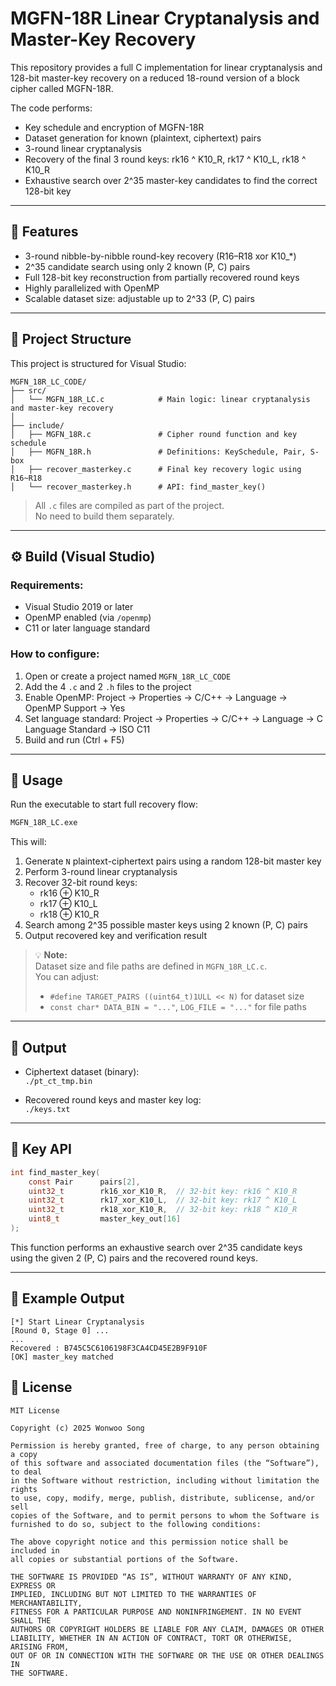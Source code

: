 # MGFN-18R Linear Cryptanalysis and Master-Key Recovery

This repository provides a full C implementation for linear cryptanalysis and 128-bit master-key recovery on a reduced 18-round version of a block cipher called MGFN-18R.

The code performs:
- Key schedule and encryption of MGFN-18R
- Dataset generation for known (plaintext, ciphertext) pairs
- 3-round linear cryptanalysis
- Recovery of the final 3 round keys: rk16 ^ K10_R, rk17 ^ K10_L, rk18 ^ K10_R
- Exhaustive search over 2^35 master-key candidates to find the correct 128-bit key

---

## 🔧 Features

- 3-round nibble-by-nibble round-key recovery (R16–R18 xor K10_*)
- 2^35 candidate search using only 2 known (P, C) pairs
- Full 128-bit key reconstruction from partially recovered round keys
- Highly parallelized with OpenMP
- Scalable dataset size: adjustable up to 2^33 (P, C) pairs

---

## 📁 Project Structure

This project is structured for Visual Studio:

```text
MGFN_18R_LC_CODE/
├── src/
│   └── MGFN_18R_LC.c            # Main logic: linear cryptanalysis and master-key recovery
│
├── include/
│   ├── MGFN_18R.c               # Cipher round function and key schedule
│   ├── MGFN_18R.h               # Definitions: KeySchedule, Pair, S-box
│   ├── recover_masterkey.c      # Final key recovery logic using R16~R18
│   └── recover_masterkey.h      # API: find_master_key()
```

> All `.c` files are compiled as part of the project.  
> No need to build them separately.

---

## ⚙️ Build (Visual Studio)

### Requirements:
- Visual Studio 2019 or later
- OpenMP enabled (via `/openmp`)
- C11 or later language standard

### How to configure:

1. Open or create a project named `MGFN_18R_LC_CODE`
2. Add the 4 `.c` and 2 `.h` files to the project
3. Enable OpenMP:
   Project → Properties → C/C++ → Language → OpenMP Support → Yes
4. Set language standard:
   Project → Properties → C/C++ → Language → C Language Standard → ISO C11
5. Build and run (Ctrl + F5)

---

## 🚀 Usage

Run the executable to start full recovery flow:

```bash
MGFN_18R_LC.exe
```

This will:
1. Generate `N` plaintext-ciphertext pairs using a random 128-bit master key
2. Perform 3-round linear cryptanalysis
3. Recover 32-bit round keys:
   - rk16 ⊕ K10_R
   - rk17 ⊕ K10_L
   - rk18 ⊕ K10_R
4. Search among 2^35 possible master keys using 2 known (P, C) pairs
5. Output recovered key and verification result

> 💡 **Note:**  
> Dataset size and file paths are defined in `MGFN_18R_LC.c`.  
> You can adjust:
> - `#define TARGET_PAIRS ((uint64_t)1ULL << N)` for dataset size  
> - `const char* DATA_BIN = "..."`, `LOG_FILE = "..."` for file paths

---

## 📂 Output

- Ciphertext dataset (binary):  
  `./pt_ct_tmp.bin`

- Recovered round keys and master key log:  
  `./keys.txt`

---

## 📄 Key API

```c
int find_master_key(
    const Pair      pairs[2],
    uint32_t        rk16_xor_K10_R,  // 32-bit key: rk16 ^ K10_R
    uint32_t        rk17_xor_K10_L,  // 32-bit key: rk17 ^ K10_L
    uint32_t        rk18_xor_K10_R,  // 32-bit key: rk18 ^ K10_R
    uint8_t         master_key_out[16]
);
```

This function performs an exhaustive search over 2^35 candidate keys  
using the given 2 (P, C) pairs and the recovered round keys.

---

## 🧪 Example Output

```
[*] Start Linear Cryptanalysis
[Round 0, Stage 0] ...
...
Recovered : B745C5C6106198F3CA4CD45E2B9F910F
[OK] master_key matched
```



## 📄 License

```
MIT License

Copyright (c) 2025 Wonwoo Song

Permission is hereby granted, free of charge, to any person obtaining a copy
of this software and associated documentation files (the “Software”), to deal
in the Software without restriction, including without limitation the rights
to use, copy, modify, merge, publish, distribute, sublicense, and/or sell
copies of the Software, and to permit persons to whom the Software is
furnished to do so, subject to the following conditions:

The above copyright notice and this permission notice shall be included in
all copies or substantial portions of the Software.

THE SOFTWARE IS PROVIDED “AS IS”, WITHOUT WARRANTY OF ANY KIND, EXPRESS OR
IMPLIED, INCLUDING BUT NOT LIMITED TO THE WARRANTIES OF MERCHANTABILITY,
FITNESS FOR A PARTICULAR PURPOSE AND NONINFRINGEMENT. IN NO EVENT SHALL THE
AUTHORS OR COPYRIGHT HOLDERS BE LIABLE FOR ANY CLAIM, DAMAGES OR OTHER
LIABILITY, WHETHER IN AN ACTION OF CONTRACT, TORT OR OTHERWISE, ARISING FROM,
OUT OF OR IN CONNECTION WITH THE SOFTWARE OR THE USE OR OTHER DEALINGS IN
THE SOFTWARE.
```
